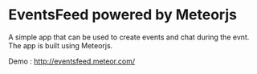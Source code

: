 EventsFeed powered by Meteorjs
===================

A simple app that can be used to create events and chat during the evnt. The app is built using Meteorjs.

Demo : http://eventsfeed.meteor.com/

